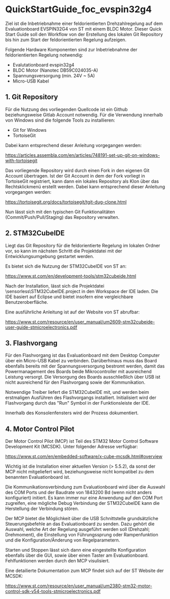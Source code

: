 # QuickStartGuide_foc_evspin32g4

Ziel ist die Inbetriebnahme einer feldorientierten Drehzahlregelung auf dem Evaluationboard EVSPIN32G4 von ST mit einem BLDC Motor.
Dieser Quick Start Guide soll den Workflow von der Erstellung des lokalen Git Repository bis hin 
zum Start der feldorientierten Regelung aufzeigen.

Folgende Hardware Komponenten sind zur Inbetriebnahme der feldorientierten Regelung notwendig:
 - Evalutationboard evspin32g4
 - BLDC Motor (Nanotec DB59C024035-A)
 - Spannungsversorgung (min. 24V ~ 5A)
 - Micro-USB Kabel 
 
## 1. Git Repository

Für die Nutzung des vorliegenden Quellcode ist ein Github beziehungsweise Gitlab Account notwendig. 
Für die Verwendung innerhalb von Windows sind die folgende Tools zu installieren:
 - Git for Windows
 - TortoiseGit

Dabei kann entsprechend dieser Anleitung vorgegangen werden:

https://articles.assembla.com/en/articles/748191-set-up-git-on-windows-with-tortoisegit

Das vorliegende Repository wird durch einen Fork in den eigenen Git Account übertragen.
Ist der Git Account in dem der Fork vorliegt in TortoiseGit registriert, kann dann ein lokales Repository 
als Klon über das Rechtsklickmenü erstellt werden.
Dabei kann entsprechend dieser Anleitung vorgegangen werden:

https://tortoisegit.org/docs/tortoisegit/tgit-dug-clone.html

Nun lässt sich mit den typischen Git Funktionalitäten (Commit/Push/Pull/Staging) das Repository verwalten.

## 2. STM32CubeIDE

Liegt das Git Repository für die feldorientierte Regelung im lokalen Ordner vor, so kann im nächsten Schritt
die Projektdatei mit der Entwicklungsumgebung gestartet werden.

Es bietet sich die Nutzung der STM32CubeIDE von ST an:

https://www.st.com/en/development-tools/stm32cubeide.html

Nach der Installation, lässt sich die Projektdatei \sensorless\STM32CubeIDE\.project 
in den Workspace der IDE laden. 
Die IDE basiert auf Eclipse und bietet insofern eine vergleichbare Benutzeroberfläche.

Eine ausführliche Anleitung ist auf der Website von ST abrufbar:

https://www.st.com/resource/en/user_manual/um2609-stm32cubeide-user-guide-stmicroelectronics.pdf

## 3. Flashvorgang

Für den Flashvorgang ist das Evaluationboard mit dem Desktop Computer über ein Micro-USB Kabel zu verbinden.
Darüberhinaus muss das Board ebenfalls bereits mit der Spannungsversorgung bestromt werden, damit das Powermanagement
des Boards beide Mikrocontroller mit ausreichend Leistung versorgt.
Die Versorgung des Boards ausschließlich über USB ist nicht ausreichend für den Flashvorgang sowie der Kommunikation.

Notwendige Treiber liefert die STM32CubeIDE mit, und werden beim erstmaligen Ausführen des Flashvorgangs installiert.
Initialisiert wird der Flashvorgang durch das "Run" Symbol in der Funktionsleiste der IDE.

Innerhalb des Konsolenfensters wird der Prozess dokumentiert.

## 4. Motor Control Pilot

Der Motor Control Pilot (MCP) ist Teil des STM32 Motor Control Software Development Kit (MCSDK).
Unter folgender Adresse verfügbar:

https://www.st.com/en/embedded-software/x-cube-mcsdk.html#overview

Wichtig ist die Installation einer aktuellen Version (> 5.5.2), da sonst der MCP nicht mitgeliefert wird,
beziehungsweise nicht kompatibel zu dem benannten Evaluationboard ist.

Die Kommunikationsverbindung zum Evaluationboard wird über die Auswahl des COM Ports und der Baudrate 
von 1843200 Bd (wenn nicht anders konfiguriert) initiert. Es kann immer nur eine Anwendung auf den COM Port zugreifen,
eine mögliche Debug Verbindung der STM32CubeIDE kann die Herstellung der Verbindung stören.

Der MCP bietet die Möglichkeit über die USB Schnittstelle grundsätzliche Steuerungsbefehle an das Evaluationboard zu senden.
Dazu gehört die Auswahl, welche Art der Regelung ausgeführt werden soll (Drehzahl; Drehmoment), 
die Einstellung von Führungssprung oder Rampenfunktion und die Konfiguration/Änderung von Regelparametern.

Starten und Stoppen lässt sich dann eine eingestellte Konfiguration ebenfalls über die GUI, sowie über einen Taster am Evaluationboard.
Fehlfunktionen werden durch den MCP visulisiert.

Eine detailierte Dokumentation zum MCP findet sich auf der ST Website der MCSDK:

https://www.st.com/resource/en/user_manual/um2380-stm32-motor-control-sdk-v54-tools-stmicroelectronics.pdf











